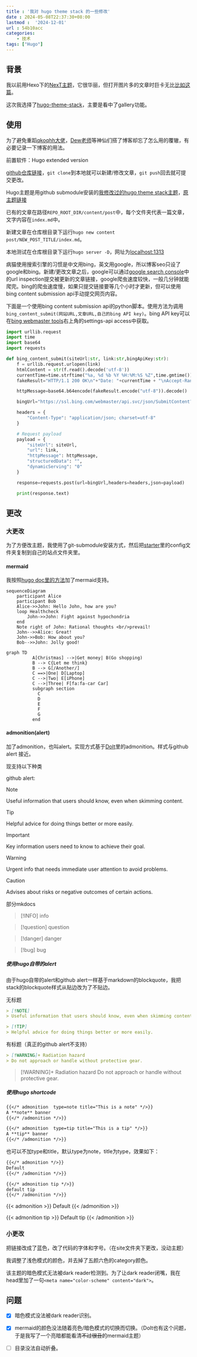 ```yaml
---
title : '我对 hugo theme stack 的一些修改'
date : 2024-05-08T22:37:30+08:00
lastmod :  '2024-12-01'
url : 54b10acc
categories: 
    - 技术
tags: ["Hugo"]
---
```

## 背景

我以前用Hexo下的[NexT主题](https://theme-next.js.org/)，它很华丽，但打开图片多的文章时巨卡无比[比如这篇](https://triccsr.github.io/62a2ca63/)。

这次我选择了[hugo-theme-stack](https://github.com/CaiJimmy/hugo-theme-stack)，主要是看中了gallery功能。

## 使用

为了避免重蹈[qkoqhh大佬](https://qkoqhh.github.io/)，[Dew老师](https://butterflydew.github.io/)等神仙们搭了博客却忘了怎么用的覆辙，有必要记录一下博客的用法。

前置软件：Hugo extended version

[github仓库链接](https://github.com/triccsr/triccsr.github.io)，`git clone`到本地就可以新建/修改文章，`git push`回去就可提交更改。

Hugo主题是用github submodule安装的[我修改过的hugo theme stack主题](https://github.com/triccsr/hugo-theme-stack)，[原主题链接](https://stack.jimmycai.com/)

已有的文章在路径`REPO_ROOT_DIR/content/post`中，每个文件夹代表一篇文章，文字内容在`index.md`中。

新建文章在仓库根目录下运行`hugo new content post/NEW_POST_TITLE/index.md`。

本地测试在仓库根目录下运行`hugo server -D`，网址为[localhost:1313](localhost:1313)

病猫使用搜索引擎的习惯是中文用bing，英文用google，所以博客seo只设了google和bing。新建/更改文章之后，google可以通过[google search console](https://search.google.com/search-console/about)中的url inspection提交被更新的文章链接，google爬虫速度较快，一般几分钟就能爬完。bing的爬虫速度慢，如果只提交链接要等几个小时才更新，但可以使用bing content submission api手动提交网页内容。

下面是一个使用bing content submission api的python脚本。使用方法为调用`bing_content_submit(网站URL,文章URL,自己的bing API key)`。bing API key可以在[bing webmaster tools](https://www.bing.com/webmasters/home)右上角的settings-api access中获取。

```python
import urllib.request
import time
import base64
import requests

def bing_content_submit(siteUrl:str, link:str,bingApiKey:str):
    f = urllib.request.urlopen(link)
    htmlContent = str(f.read().decode('utf-8'))
    currentTime=time.strftime("%a, %d %b %Y %H:%M:%S %Z",time.gmtime())
    fakeResult="HTTP/1.1 200 OK\n"+"Date: "+currentTime + "\nAccept-Ranges: bytes\nConnection: close\nContent-Type: text/html\n\n"+htmlContent

    httpMessage=base64.b64encode(fakeResult.encode("utf-8")).decode()

    bingUrl="https://ssl.bing.com/webmaster/api.svc/json/SubmitContent?apikey={}".format((bingApiKey))

    headers = {
        "Content-Type": "application/json; charset=utf-8"
    }

    # Request payload
    payload = {
        "siteUrl": siteUrl,
        "url": link,
        "httpMessage": httpMessage,
        "structuredData": "",
        "dynamicServing": "0"
    }

    response=requests.post(url=bingUrl,headers=headers,json=payload)

    print(response.text)
```

## 更改

### 大更改

为了方便改主题，我使用了git-submodule安装方式，然后把[starter](https://github.com/CaiJimmy/hugo-theme-stack-starter)里的config文件夹复制到自己的站点文件夹里。

#### mermaid

我按照[hugo doc里的方法](https://gohugo.io/content-management/diagrams/#mermaid-diagrams)加了mermaid支持。

```mermaid
sequenceDiagram
    participant Alice
    participant Bob
    Alice->>John: Hello John, how are you?
    loop Healthcheck
        John->>John: Fight against hypochondria
    end
    Note right of John: Rational thoughts <br/>prevail!
    John-->>Alice: Great!
    John->>Bob: How about you?
    Bob-->>John: Jolly good!
```

```mermaid
graph TD
          A[Christmas] -->|Get money| B(Go shopping)
          B --> C{Let me think}
          B --> G[/Another/]
          C ==>|One| D[Laptop]
          C -->|Two| E[iPhone]
          C -->|Three| F[fa:fa-car Car]
          subgraph section
            C
            D
            E
            F
            G
          end
```

#### admonition(alert)

加了admonition，也叫alert。实现方式基于[DoIt](https://github.com/HEIGE-PCloud/DoIt)里的admonition。样式与github alert 接近。

现支持以下种类

github alert:

> [!NOTE]
> Useful information that users should know, even when skimming content.

> [!TIP]
> Helpful advice for doing things better or more easily.

> [!IMPORTANT]
> Key information users need to know to achieve their goal.

> [!WARNING]
> Urgent info that needs immediate user attention to avoid problems.

> [!CAUTION]
> Advises about risks or negative outcomes of certain actions.

部分mkdocs

> [!INFO]
> info

> [!question]
> question

> [!danger]
> danger

> [!bug]
> bug

##### 使用hugo自带的alert

由于hugo自带的alert和github alert一样基于markdown的blockquote，我把stack的blockquote样式从贴边改为了不贴边。

无标题

```md
> [!NOTE]
> Useful information that users should know, even when skimming content.

> [!TIP]
> Helpful advice for doing things better or more easily.


```

有标题（真正的github alert不支持）

```md
> [!WARNING]+ Radiation hazard
> Do not approach or handle without protective gear.
```

> [!WARNING]+ Radiation hazard
> Do not approach or handle without protective gear.

##### 使用hugo shortcode

```md
{{</* admonition  type=note title="This is a note" */>}}
A **note** banner
{{</* /admonition */>}}

{{</* admonition  type=tip title="This is a tip" */>}}
A **tip** banner
{{</* /admonition */>}}

```

也可以不加type和title，默认type为note，title为type，效果如下：

```md
{{</* admonition */>}}
Default
{{</* /admonition */>}}

{{</* admonition tip */>}}
default tip
{{</* /admonition */>}}
```
{{< admonition >}}
Default
{{< /admonition >}}

{{< admonition tip >}}
Default tip
{{< /admonition >}}

### 小更改

把链接改成了蓝色，改了代码的字体和字号。（在site文件夹下更改，没动主题）



我调整了浅色模式的颜色，并去掉了五颜六色的category颜色。

该主题的暗色模式无法被dark reader检测到。为了让dark reader闭嘴，我在head里加了一句`<meta name="color-scheme" content="dark">`。

## 问题

- [x] 暗色模式没法被dark reader识别。

- [x] mermaid的颜色没法随着亮色/暗色模式的切换而切换。（DoIt也有这个问题，于是我写了一个亮暗都能看清~~不过很丑~~的mermaid主题）

- [ ] 目录没法自动折叠。


